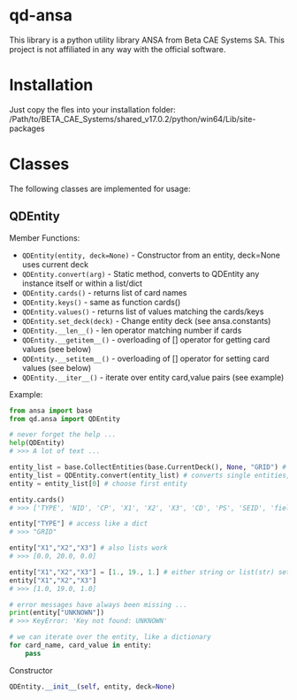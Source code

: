 
# qd-ansa 

This library is a python utility library ANSA from Beta CAE Systems SA. 
This project is not affiliated in any way with the official software. 

# Installation

Just copy the fles into your installation folder: /Path/to/BETA_CAE_Systems/shared_v17.0.2/python/win64/Lib/site-packages

# Classes

The following classes are implemented for usage:

## QDEntity

Member Functions:
- ```QDEntity(entity, deck=None)``` - Constructor from an entity, deck=None uses current deck
- ```QDEntity.convert(arg)``` - Static method, converts to QDEntity any instance itself or within a list/dict
- ```QDEntity.cards()``` - returns list of card names
- ```QDEntity.keys()``` - same as function cards()
- ```QDEntity.values()``` - returns list of values matching the cards/keys
- ```QDEntity.set_deck(deck)``` - Change entity deck (see ansa.constants)
- ```QDEntity.__len__()``` - len operator matching number if cards
- ```QDEntity.__getitem__()``` - overloading of [] operator for getting card values (see below)
- ```QDEntity.__setitem__()``` - overloading of [] operator for setting card values (see below)
- ```QDEntity.__iter__()``` - iterate over entity card,value pairs (see example)


Example:
```python
from ansa import base
from qd.ansa import QDEntity

# never forget the help ...
help(QDEntity)
# >>> A lot of text ...

entity_list = base.CollectEntities(base.CurrentDeck(), None, "GRID") # some model is already existing
entity_list = QDEntity.convert(entity_list) # converts single entities, lists and dicts
entity = entity_list[0] # choose first entity

entity.cards()
# >>> ['TYPE', 'NID', 'CP', 'X1', 'X2', 'X3', 'CD', 'PS', 'SEID', 'field 10', 'Name', 'FROZEN_ID', 'FROZEN_DELETE', 'AUXILIARY', 'Comment']

entity["TYPE"] # access like a dict
# >>> "GRID"

entity["X1","X2","X3"] # also lists work
# >>> [0.0, 20.0, 0.0]

entity["X1","X2","X3"] = [1., 19., 1.] # either string or list(str) setter
entity["X1","X2","X3"]
# >>> [1.0, 19.0, 1.0]

# error messages have always been missing ...
print(entity["UNKNOWN"])
# >>> KeyError: 'Key not found: UNKNOWN' 

# we can iterate over the entity, like a dictionary
for card_name, card_value in entity:
    pass
```


Constructor
```python
QDEntity.__init__(self, entity, deck=None)
```